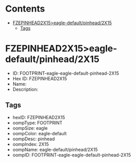 



Contents
========

* [FZEPINHEAD2X15>eagle-default/pinhead/2X15](#fzepinhead2x15eagle-defaultpinhead2x15)
	* [Tags](#tags)

# FZEPINHEAD2X15>eagle-default/pinhead/2X15

- ID: FOOTPRINT-eagle-eagle-default-pinhead-2X15
- Hex ID: FZEPINHEAD2X15
- Name: 
- Description: 

## Tags

- hexID: FZEPINHEAD2X15
- oompType: FOOTPRINT
- oompSize: eagle
- oompColor: eagle-default
- oompDesc: pinhead
- oompIndex: 2X15
- oompName: eagle-default/pinhead/2X15
- oompID: FOOTPRINT-eagle-eagle-default-pinhead-2X15
